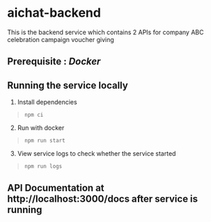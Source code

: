 # aichat-backend

This is the backend service which contains 2 APIs for company ABC celebration campaign voucher giving

## Prerequisite : **_Docker_**

## Running the service locally

1. Install dependencies

> `npm ci`

2. Run with docker

> `npm run start`

3. View service logs to check whether the service started

> `npm run logs`

## API Documentation at http://localhost:3000/docs after service is running
